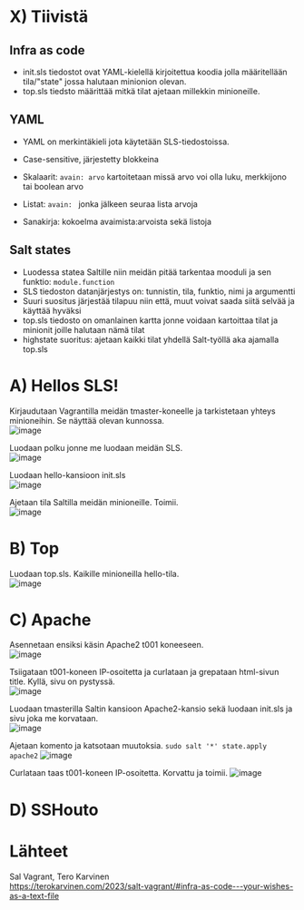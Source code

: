 # X) Tiivistä  

## Infra as code  

- init.sls tiedostot ovat YAML-kielellä kirjoitettua koodia jolla määritellään tila/"state" jossa halutaan minionion olevan.  
- top.sls tiedsto määrittää mitkä tilat ajetaan millekkin minioneille.  

## YAML  

- YAML on merkintäkieli jota käytetään SLS-tiedostoissa.  
- Case-sensitive, järjestetty blokkeina  

- Skalaarit: ```avain: arvo``` kartoitetaan missä arvo voi olla luku, merkkijono tai boolean arvo  
- Listat: ```avain: ``` jonka jälkeen seuraa lista arvoja  
- Sanakirja: kokoelma avaimista:arvoista sekä listoja  

## Salt states  

- Luodessa statea Saltille niin meidän pitää tarkentaa mooduli ja sen funktio: ```module.function```  
- SLS tiedoston datanjärjestys on: tunnistin, tila, funktio, nimi ja argumentti  
- Suuri suositus järjestää tilapuu niin että, muut voivat saada siitä selvää ja käyttää hyväksi  
- top.sls tiedosto on omanlainen kartta jonne voidaan kartoittaa tilat ja minionit joille halutaan nämä tilat  
- highstate suoritus: ajetaan kaikki tilat yhdellä Salt-työllä aka ajamalla top.sls  

# A) Hellos SLS!  

Kirjaudutaan Vagrantilla meidän tmaster-koneelle ja tarkistetaan yhteys minioneihin. Se näyttää olevan kunnossa.  
![image](https://github.com/bladexanarchy/pal_hal/assets/91332151/a56eddf2-1619-4341-8c0f-33da32703df3)  

Luodaan polku jonne me luodaan meidän SLS.  
![image](https://github.com/bladexanarchy/pal_hal/assets/91332151/101161d6-1bad-45be-a784-9c1185a77e67)  

Luodaan hello-kansioon init.sls  
![image](https://github.com/bladexanarchy/pal_hal/assets/91332151/9b1a114b-287c-4242-8f17-ffde12ad97cd)  

Ajetaan tila Saltilla meidän minioneille. Toimii.  
![image](https://github.com/bladexanarchy/pal_hal/assets/91332151/b124e5c5-8c6c-4c58-9465-96212e304eca)  


# B) Top  

Luodaan top.sls. Kaikille minioneilla hello-tila.  
![image](https://github.com/bladexanarchy/pal_hal/assets/91332151/08aa81c0-4f9d-4bce-a598-7e82dc66f59d)  


# C) Apache  

Asennetaan ensiksi käsin Apache2 t001 koneeseen.  
![image](https://github.com/bladexanarchy/pal_hal/assets/91332151/daefe2a9-8692-4b62-b0bd-bc66d3220e5e)  

Tsiigataan t001-koneen IP-osoitetta ja curlataan ja grepataan html-sivun title. Kyllä, sivu on pystyssä.  
![image](https://github.com/bladexanarchy/pal_hal/assets/91332151/4b08084e-4ff0-4eb9-9051-98355e404d8e)  

Luodaan tmasterilla Saltin kansioon Apache2-kansio sekä luodaan init.sls ja sivu joka me korvataan.  
![image](https://github.com/bladexanarchy/pal_hal/assets/91332151/c55de0d5-af50-45b0-afcd-12faaab01f43)  

Ajetaan komento ja katsotaan muutoksia. ```sudo salt '*' state.apply apache2```
![image](https://github.com/bladexanarchy/pal_hal/assets/91332151/9bce0830-ffa4-4032-beca-8699ff8535fd)  

Curlataan taas t001-koneen IP-osoitetta. Korvattu ja toimii.
![image](https://github.com/bladexanarchy/pal_hal/assets/91332151/49ad3a84-79f8-4f37-aca0-1e55198d1475)  


# D) SSHouto  

# Lähteet  

Sal Vagrant, Tero Karvinen  
https://terokarvinen.com/2023/salt-vagrant/#infra-as-code---your-wishes-as-a-text-file  

